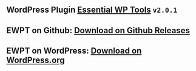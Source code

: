 ## WordPress Plugin **[Essential WP Tools](https://ewpt.ractstudio.com/)** `v2.0.1`
## EWPT on Github: [Download on Github Releases](https://github.com/RactStudio/essential-wp-tools/releases)
## EWPT on WordPress: [Download on WordPress.org](https://wordpress.org/plugins/essential-wp-tools/)
